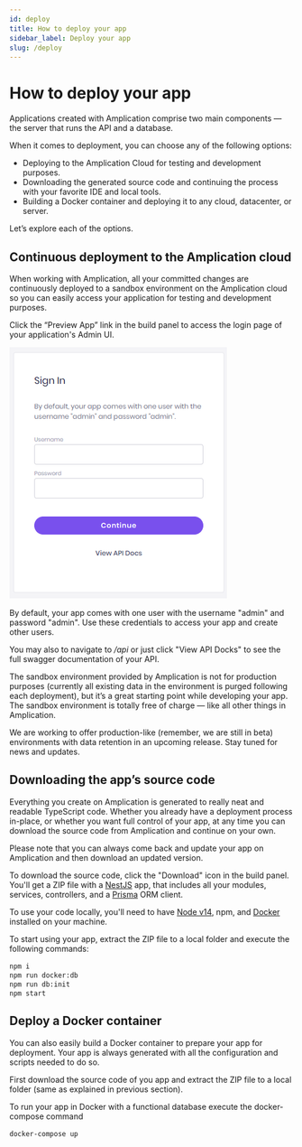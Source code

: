 ```yaml
---
id: deploy
title: How to deploy your app
sidebar_label: Deploy your app
slug: /deploy
---
```


# How to deploy your app

Applications created with Amplication comprise two main components — the server that runs the API and a database.

When it comes to deployment, you can choose any of the following options:

- Deploying to the Amplication Cloud for testing and development purposes.
- Downloading the generated source code and continuing the process with your favorite IDE and local tools.
- Building a Docker container and deploying it to any cloud, datacenter, or server.

Let’s explore each of the options.

## Continuous deployment to the Amplication cloud

When working with Amplication, all your committed changes are continuously deployed to a sandbox environment on the Amplication cloud so you can easily access your application for testing and development purposes.

Click the “Preview App” link in the build panel to access the login page of your application's Admin UI.

![](./assets/deploy/login.png)

By default, your app comes with one user with the username "admin" and password "admin". Use these credentials to access your app and create other users.

You may also to navigate to _/api_ or just click "View API Docks" to see the full swagger documentation of your API.

The sandbox environment provided by Amplication is not for production purposes (currently all existing data in the environment is purged following each deployment), but it’s a great starting point while developing your app. The sandbox environment is totally free of charge — like all other things in Amplication.

We are working to offer production-like (remember, we are still in beta) environments with data retention in an upcoming release. Stay tuned for news and updates.

## Downloading the app’s source code

Everything you create on Amplication is generated to really neat and readable TypeScript code. Whether you already have a deployment process in-place, or whether you want full control of your app, at any time you can download the source code from Amplication and continue on your own.

Please note that you can always come back and update your app on Amplication and then download an updated version.

To download the source code, click the "Download" icon in the build panel. You'll get a ZIP file with a [NestJS](https://nestjs.com/) app, that includes all your modules, services, controllers, and a [Prisma](https://www.prisma.io/) ORM client.

To use your code locally, you'll need to have [Node v14](https://nodejs.org/en/download/), npm, and [Docker](https://docs.docker.com/get-docker/) installed on your machine.

To start using your app, extract the ZIP file to a local folder and execute the following commands:

```
npm i
npm run docker:db
npm run db:init
npm start
```

## Deploy a Docker container

You can also easily build a Docker container to prepare your app for deployment. Your app is always generated with all the configuration and scripts needed to do so.

First download the source code of you app and extract the ZIP file to a local folder (same as explained in previous section).

To run your app in Docker with a functional database execute the docker-compose command

```
docker-compose up
```
